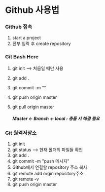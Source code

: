 # Github 사용법

### Github 접속

1. start a project
2. 전부 입력 후 create repository



### Git Bash Here

1. git init --> 처음일 때만 사용

2. git add .

3. git commit -m ""

4. git push origin master

5. git pull origin master

   ##### Master <- Branch <- local : 충돌 시 해결 필요



### Git 원격저장소

1. git init
2. git status --> 현재 폴더의 파일들 확인
3. git add .
4. git commit -m "push 메시지"
5. Github에서 연결할 repository 주소 복사
6. git remote add orgin repository주소
7. git remote -v
8. git push origin master

